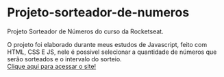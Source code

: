 # Projeto-sorteador-de-numeros
 Projeto Sorteador de Números do curso da Rocketseat.

 O projeto foi elaborado durante meus estudos de Javascript, feito com HTML, CSS E JS, nele é possivel selecionar a quantidade de números que serão sorteados e o intervalo do sorteio.
<br>
<a href="https://giovanninoda.github.io/projeto-sorteador-de-numeros/" target="_blank">Clique aqui para acessar o site!</a>
